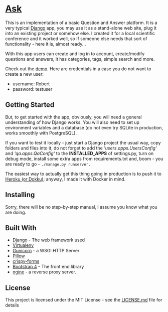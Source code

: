 # [Ask](https://askme.site)

This is an implementation of a basic Question and Answer platform. It is a very typical 
[Django](https://www.djangoproject.com/) app, you may use it as a stand-alone 
web site, plug it into an existing project or somehow else. I created it for a local scientific
conference and it worked well, so If someone else needs that sort of functionality - 
here it is, almost ready... 

With this app users can create and log in to account, create/modify questions 
and answers, it has categories, tags, simple search and more.

Check out the [demo](https://askme.site). Here are credentials in a case you do not
want to create a new user: 
-  username: Robert
-  password: testuser

## Getting Started

But, to get started with the app, obviously, you will need a general understanding of how Django works. 
You will also need to set up environment variables and a database 
(do not even try SQLite in production, works smoothly with PostgreSQL).

If you want to test it locally - just start a Django project the usual way, 
copy folders and files into it, do not forget to add the 
*'users.apps.UsersConfig'* and *'qa.apps.QaConfig'* to the **INSTALLED_APPS**
of settings.py, turn on debug mode, 
install some extra apps from requirements.txt and, boom - 
you are ready to go - `./manage.py runserver.`

The easiest way to actually get this thing going in production is to push it to 
[Heroku (or Dokku)](https://devcenter.heroku.com/articles/git); anyway, I made it with Docker in mind. 

## Installing

Sorry, there will be no step-by-step manual, I assume you know what you are doing.

## Built With

-  [Django](https://www.djangoproject.com/) - The web framework used    
-  [Virtualenv](https://virtualenv.pypa.io/en/latest/)
-  [Gunicorn](https://gunicorn.org/) -  a WSGI HTTP Server
-  [Pillow](https://pillow.readthedocs.io/en/stable/)
-  [crispy-forms](https://django-crispy-forms.readthedocs.io/en/latest/)
-  [Bootstrap 4](https://getbootstrap.com/) - The front end library
-  [nginx](https://nginx.org/) - a reverse proxy server. 

## License

This project is licensed under the MIT License - see the [LICENSE.md](LICENSE.md) file for details